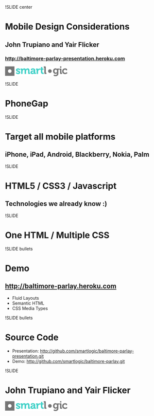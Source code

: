 !SLIDE center
# Mobile Design Considerations #
## John Trupiano and Yair Flicker
### http://baltimore-parlay-presentation.heroku.com
![sls_logo.png](sls_logo.png)

!SLIDE
# PhoneGap #

!SLIDE
# Target all mobile platforms #
## iPhone, iPad, Android, Blackberry, Nokia, Palm

!SLIDE 
# HTML5 / CSS3 / Javascript #
## Technologies we already know :)

!SLIDE
# One HTML / Multiple CSS #

!SLIDE bullets
# Demo #
## http://baltimore-parlay.heroku.com
* Fluid Layouts
* Semantic HTML
* CSS Media Types

!SLIDE bullets
# Source Code #
* Presentation: http://github.com/smartlogic/baltimore-parlay-presentation.git
* Demo: http://github.com/smartlogic/baltimore-parlay.git

!SLIDE
# John Trupiano and Yair Flicker
![sls_logo.png](sls_logo.png)
